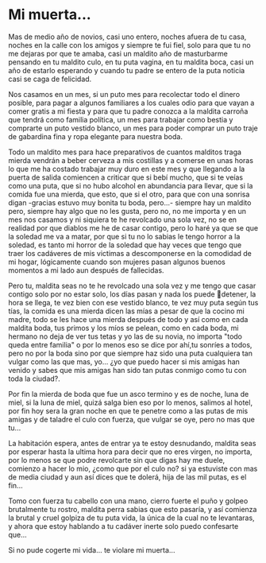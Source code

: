 # Mi muerta...

Mas de medio año de novios, casi uno entero, noches afuera de tu
casa, noches en la calle con los amigos y siempre te fui fiel, solo para que
tu no me dejaras por que te amaba, casi un maldito año de
masturbarme pensando en tu maldito culo, en tu puta vagina, en tu
maldita boca, casi un año de estarlo esperando y cuando tu padre se
entero de la puta noticia casi se caga de felicidad.

Nos casamos en un mes, si un puto mes para recolectar todo el dinero
posible, para pagar a algunos familiares a los cuales odio para que vayan
a comer gratis a mi fiesta y para que tu padre conozca a la maldita
carroña que tendrá como familia política, un mes para trabajar como
bestia y comprarte un puto vestido blanco, un mes para poder comprar
un puto traje de gabardina fina y ropa elegante para nuestra boda.

Todo un maldito mes para hace preparativos de cuantos malditos
traga mierda vendrán a beber cerveza a mis costillas y a comerse en unas
horas lo que me ha costado trabajar muy duro en este mes y que
llegando a la puerta de salida comiencen a criticar que si bebí mucho,
que si te veías como una puta, que si no hubo alcohol en abundancia
para llevar, que si la comida fue una mierda, que esto, que si el otro, para
que con una sonrisa digan -gracias estuvo muy bonita tu boda, pero...-
siempre hay un maldito pero, siempre hay algo que no les gusta, pero no,
no me importa y en un mes nos casamos y ni siquiera te he revolcado una
sola vez, no se en realidad por que diablos me he de casar contigo, pero
lo haré ya que se que la soledad me va a matar, por que si tu no lo sabias
le tengo horror a la soledad, es tanto mi horror de la soledad que hay
veces que tengo que traer los cadáveres de mis victimas a
descomponerse en la comodidad de mi hogar, lógicamente cuando son
mujeres pasan algunos buenos momentos a mi lado aun después de
fallecidas.

Pero tu, maldita seas no te he revolcado una sola vez y me tengo que
casar contigo solo por no estar solo, los días pasan y nada los puede
detener, la hora se llega, te vez bien con ese vestido blanco, te vez muy
puta según tus tías, la comida es una mierda dicen las mías a pesar de
que la cocino mi madre, todo se les hace una mierda después de todo y
así como en cada maldita boda, tus primos y los míos se pelean, como en
cada boda, mi hermano no deja de ver tus tetas y yo las de su novia, no
importa "todo queda entre familia" o por lo menos eso se dice por ahí,tu
sonríes a todos, pero no por la boda sino por que siempre haz sido una
puta cualquiera tan vulgar como las que mas, yo... ¿yo que puedo hacer
si mis amigas han venido y sabes que mis amigas han sido tan putas
conmigo como tu con toda la ciudad?.

Por fin la mierda de boda que fue un asco termino y es de noche, luna de
miel, si la luna de miel, quizá salga bien eso por lo menos, salimos al
hotel, por fin hoy sera la gran noche en que te penetre como a las putas
de mis amigas y de taladre el culo con fuerza, que vulgar se oye, pero no
mas que tu...

La habitación espera, antes de entrar ya te estoy desnudando, maldita
seas por esperar hasta la ultima hora para decir que no eres virgen, no
importa, por lo menos se que podre revolcarte sin que digas hay me
duele, comienzo a hacer lo mio, ¿como que por el culo no? si ya estuviste
con mas de media ciudad y aun así dices que te dolerá, hija de las mil
putas, es el fin...

Tomo con fuerza tu cabello con una mano, cierro fuerte el puño y golpeo
brutalmente tu rostro, maldita perra sabias que esto pasaría, y así
comienza la brutal y cruel golpiza de tu puta vida, la única de la cual no
te levantaras, y ahora que estoy hablando a tu cadáver inerte solo
puedo confesarte que...

Si no pude cogerte mi vida... te violare mi muerta...